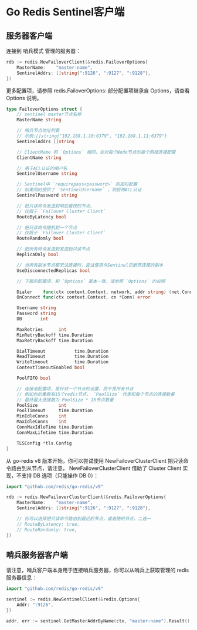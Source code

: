 # Go Redis Sentinel客户端

## 服务器客户端

连接到 哨兵模式 管理的服务器：

```go
rdb := redis.NewFailoverClient(&redis.FailoverOptions{
    MasterName:    "master-name",
    SentinelAddrs: []string{":9126", ":9127", ":9128"},
})
```
更多配置项，请参照 redis.FailoverOptions:
部分配置项继承自 Options，请查看 Options 说明。

```go
type FailoverOptions struct {
	// sentinel master节点名称
	MasterName string

	// 哨兵节点地址列表
	// 示例:[]string{"192.168.1.10:6379", "192.168.1.11:6379"}
	SentinelAddrs []string

	// ClientName 和 `Options` 相同，会对每个Node节点的每个网络连接配置
	ClientName string

	// 用于ACL认证的用户名
	SentinelUsername string

	// Sentinel中 `requirepass<password>` 的密码配置
	// 如果同时提供了 `SentinelUsername` ，则启用ACL认证
	SentinelPassword string

	// 把只读命令发送到响应最快的节点，
	// 仅限于 `Failover Cluster Client`
	RouteByLatency bool

    // 把只读命令随机到一个节点
	// 仅限于 `Failover Cluster Client`
    RouteRandomly bool

	// 把所有命令发送到发送到只读节点
	ReplicaOnly bool

	// 当所有副本节点都无法连接时，尝试使用与Sentinel已断开连接的副本
	UseDisconnectedReplicas bool

	// 下面的配置项，和 `Options` 基本一致，请参照 `Options` 的说明

	Dialer    func(ctx context.Context, network, addr string) (net.Conn, error)
	OnConnect func(ctx context.Context, cn *Conn) error

	Username string
	Password string
	DB       int

	MaxRetries      int
	MinRetryBackoff time.Duration
	MaxRetryBackoff time.Duration

	DialTimeout           time.Duration
	ReadTimeout           time.Duration
	WriteTimeout          time.Duration
	ContextTimeoutEnabled bool

	PoolFIFO bool

	// 连接池配置项，是针对一个节点的设置，而不是所有节点
	// 例如你的集群有15个redis节点， `PoolSize` 代表和每个节点的连接数量
	// 最终最大连接数为 PoolSize * 15节点数量
	PoolSize        int
	PoolTimeout     time.Duration
	MinIdleConns    int
	MaxIdleConns    int
	ConnMaxIdleTime time.Duration
	ConnMaxLifetime time.Duration

	TLSConfig *tls.Config
}
```

从 go-redis v8 版本开始，你可以尝试使用 NewFailoverClusterClient 把只读命令路由到从节点，请注意， NewFailoverClusterClient 借助了 Cluster Client 实现，不支持 DB 选项（只能操作 DB 0）：

```go
import "github.com/redis/go-redis/v9"

rdb := redis.NewFailoverClusterClient(&redis.FailoverOptions{
    MasterName:    "master-name",
    SentinelAddrs: []string{":9126", ":9127", ":9128"},

    // 你可以选择把只读命令路由到最近的节点，或者随机节点，二选一
    // RouteByLatency: true,
    // RouteRandomly: true,
})
```

## 哨兵服务器客户端

请注意，哨兵客户端本身用于连接哨兵服务器，你可以从哨兵上获取管理的 redis 服务器信息：

```go
import "github.com/redis/go-redis/v9"

sentinel := redis.NewSentinelClient(&redis.Options{
    Addr: ":9126",
})

addr, err := sentinel.GetMasterAddrByName(ctx, "master-name").Result()
```